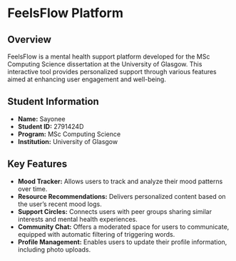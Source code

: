 # FeelsFlow Platform

## Overview
FeelsFlow is a mental health support platform developed for the MSc Computing Science dissertation at the University of Glasgow. This interactive tool provides personalized support through various features aimed at enhancing user engagement and well-being.

## Student Information
- **Name:** Sayonee
- **Student ID:** 2791424D
- **Program:** MSc Computing Science
- **Institution:** University of Glasgow

## Key Features
- **Mood Tracker:** Allows users to track and analyze their mood patterns over time.
- **Resource Recommendations:** Delivers personalized content based on the user’s recent mood logs.
- **Support Circles:** Connects users with peer groups sharing similar interests and mental health experiences.
- **Community Chat:** Offers a moderated space for users to communicate, equipped with automatic filtering of triggering words.
- **Profile Management:** Enables users to update their profile information, including photo uploads.
